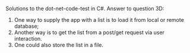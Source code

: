 Solutions to the dot-net-code-test in C#. 
Answer to question 3D:

1. One way to supply the app with a list is to load it from local or remote database;
2. Another way is to get the list from a post/get request via user interaction.
3. One could also store the list in a file. 
